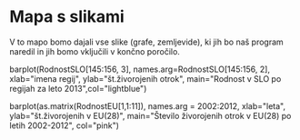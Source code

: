 # Mapa s slikami

V to mapo bomo dajali vse slike (grafe, zemljevide), ki jih bo naš program
naredil in jih bomo vključili v končno poročilo.

barplot(RodnostSLO[145:156, 3], names.arg=RodnostSLO[145:156, 2], xlab="imena regij", ylab="št.živorojenih otrok", main="Rodnost v SLO po regijah za leto 2013",col="lightblue")


barplot(as.matrix(RodnostEU[1,1:11]), names.arg = 2002:2012, xlab="leta", ylab="št.živorojenih v EU(28)", main="Število živorojenih otrok v EU(28) po letih 2002-2012", col="pink")